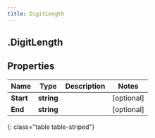 ```yaml
---
title: DigitLength
---
```

## .DigitLength

## Properties

|Name | Type | Description | Notes|
|------------ | ------------- | ------------- | -------------|
| **Start** | **string** |  | [optional] |
| **End** | **string** |  | [optional] |
{: class="table table-striped"}


